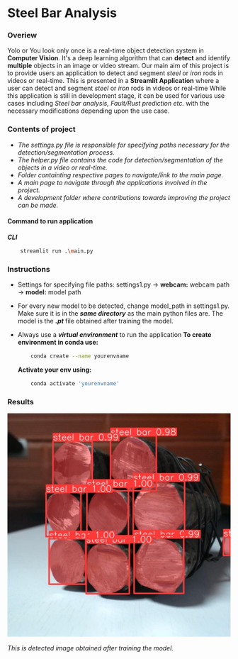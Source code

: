 # Steel Bar Analysis
### Overiew
Yolo or You look only once is a real-time object detection system in **Computer Vision**. It's a deep learning algorithm that can **detect** and identify **multiple** objects in an image or video stream.
Our main aim of this project is to provide users an application to detect and segment *steel* or *iron* rods in videos or real-time.
This is presented in a **Streamlit Application** where a user can detect and segment *steel* or *iron* rods in videos or real-time
While this application is still in development stage, it can be used for various use cases including *Steel bar analysis, Fault/Rust prediction etc.* with the necessary modifications depending upon the use case.

### Contents of project
- *The settings.py file is responsible for specifying paths necessary for the detection/segmentation process.*
- *The helper.py file contains the code for detection/segmentation of the objects in a video or real-time.*
- *Folder containting respective pages to navigate/link to the main page.*
- *A main page to navigate through the applications involved in the project.*
- *A development folder where contributions towards improving the project can be made.* 

#### Command to run application

***CLI*** 
```bash
    streamlit run .\main.py
```


### Instructions
- Settings for specifying file paths: settings1.py
    -> **webcam:** webcam path
    -> **model:** model path 
- For every new model to be detected, change model_path in settings1.py. Make sure   it     is in the ***same directory*** as the main python files are. The model is the ***.pt*** file obtained after training the model.
- Always use a ***virtual environment*** to run the application
    **To create environment in conda use:**
    ```bash
        conda create --name yourenvname
    ```
        
    **Activate your env using:**
    ```bash
        conda activate 'yourenvname'
    ```
         

### Results

![](result.jpg)

*This is detected image obtained after training the model.*